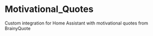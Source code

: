 # Motivational_Quotes
Custom integration for Home Assistant with motivational quotes from BrainyQuote
